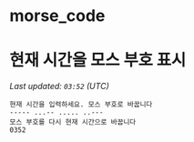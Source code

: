 # morse_code
# 현재 시간을 모스 부호 표시
<!-- MORSE_TIME_START -->
_Last updated: `03:52` (UTC)_

```
현재 시간을 입력하세요. 모스 부호로 바꿉니다
----- ...-- ..... ..---
모스 부호를 다시 현재 시간으로 바꿉니다
0352
```
<!-- MORSE_TIME_END -->
